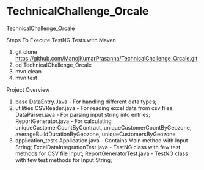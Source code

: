 # TechnicalChallenge_Orcale
TechnicalChallenge_Orcale

Steps To Execute TestNG Tests with Maven
1. git clone https://github.com/ManojKumarPrasanna/TechnicalChallenge_Orcale.git
2. cd TechnicalChallenge_Orcale
3. mvn clean
4. mvn test 
  
Project Overview 
1. base
DataEntry.Java - For handling different data types;
2. utilities
CSVReader.java - For reading excel data from csv files;
DataParser.java - For parsing input string into entries;
ReportGenerator.java - For calculating uniqueCustomerCountByContract, uniqueCustomerCountByGeozone, averageBuildDurationByGeozone, uniqueCustomersByGeozone
3. application_tests
Application.java - Contains Main method with Input String;
ExcelDataIntegrationTest.java - TestNG class with few test methods for CSV file input;
ReportGeneratorTest.java - TestNG class with few test methods for Input String;
